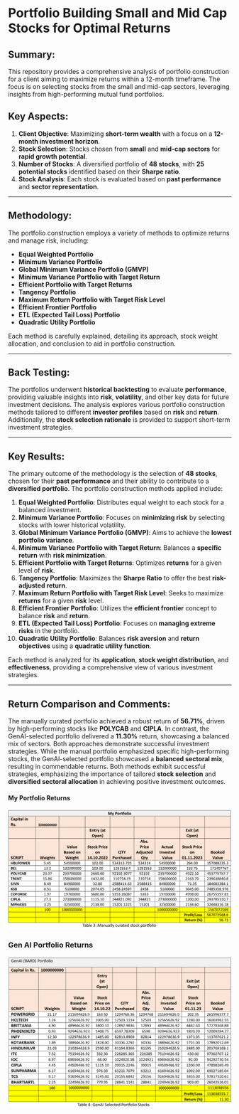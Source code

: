 # Portfolio Building Small and Mid Cap Stocks for Optimal Returns

## Summary:


This repository provides a comprehensive analysis of portfolio construction for a client aiming to maximize returns within a 12-month timeframe. The focus is on selecting stocks from the small and mid-cap sectors, leveraging insights from high-performing mutual fund portfolios.


## Key Aspects:

1. **Client Objective**: Maximizing **short-term wealth** with a focus on a **12-month investment horizon**.
2. **Stock Selection**: Stocks chosen from **small** and **mid-cap sectors** for **rapid growth potential**.
3. **Number of Stocks**: A diversified portfolio of **48 stocks**, with **25 potential stocks** identified based on their **Sharpe ratio**.
4. **Stock Analysis**: Each stock is evaluated based on **past performance** and **sector representation**.

---

## Methodology:

The portfolio construction employs a variety of methods to optimize returns and manage risk, including:

- **Equal Weighted Portfolio**
- **Minimum Variance Portfolio**
- **Global Minimum Variance Portfolio (GMVP)**
- **Minimum Variance Portfolio with Target Return**
- **Efficient Portfolio with Target Returns**
- **Tangency Portfolio**
- **Maximum Return Portfolio with Target Risk Level**
- **Efficient Frontier Portfolio**
- **ETL (Expected Tail Loss) Portfolio**
- **Quadratic Utility Portfolio**

Each method is carefully explained, detailing its approach, stock weight allocation, and conclusion to aid in portfolio construction.

---

## Back Testing:

The portfolios underwent **historical backtesting** to evaluate **performance**, providing valuable insights into **risk**, **volatility**, and other key data for future investment decisions. The analysis explores various portfolio construction methods tailored to different **investor profiles** based on **risk** and **return**. Additionally, the **stock selection rationale** is provided to support short-term investment strategies.

---

## Key Results:

The primary outcome of the methodology is the selection of **48 stocks**, chosen for their **past performance** and their ability to contribute to a **diversified portfolio**. The portfolio construction methods applied include:

1. **Equal Weighted Portfolio**: Distributes equal weight to each stock for a balanced investment.
2. **Minimum Variance Portfolio**: Focuses on **minimizing risk** by selecting stocks with lower historical volatility.
3. **Global Minimum Variance Portfolio (GMVP)**: Aims to achieve the **lowest portfolio variance**.
4. **Minimum Variance Portfolio with Target Return**: Balances a **specific return** with **risk minimization**.
5. **Efficient Portfolio with Target Returns**: Optimizes **returns** for a given level of **risk**.
6. **Tangency Portfolio**: Maximizes the **Sharpe Ratio** to offer the best **risk-adjusted return**.
7. **Maximum Return Portfolio with Target Risk Level**: Seeks to maximize **returns** for a given **risk** level.
8. **Efficient Frontier Portfolio**: Utilizes the **efficient frontier** concept to balance **risk** and **return**.
9. **ETL (Expected Tail Loss) Portfolio**: Focuses on **managing extreme risks** in the portfolio.
10. **Quadratic Utility Portfolio**: Balances **risk aversion** and **return objectives** using a **quadratic utility function**.

Each method is analyzed for its **application**, **stock weight distribution**, and **effectiveness**, providing a comprehensive view of various investment strategies.

---

## Return Comparison and Comments:

The manually curated portfolio achieved a robust return of **56.71%**, driven by high-performing stocks like **POLYCAB** and **CIPLA**. In contrast, the GenAI-selected portfolio delivered a **11.30%** return, showcasing a balanced mix of sectors. Both approaches demonstrate successful investment strategies.
While the manual portfolio emphasized specific high-performing stocks, the GenAI-selected portfolio showcased a **balanced sectoral mix**, resulting in commendable returns. Both methods exhibit successful strategies, emphasizing the importance of tailored **stock selection** and **diversified sectoral allocation** in achieving positive investment outcomes.

#### My Portfolio Returns

<p aligne='center'>
  <img src='./Selected stocks return.png'>
</p>

### Gen AI Portfolio Returns

<p aligne='center'>
  <img src='./Gen AI selected stock portfolio.png'>
</p>



